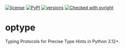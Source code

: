 [![license](https://img.shields.io/github/license/jorenham/optype?style=flat-square)](https://github.com/jorenham/optype/blob/master/LICENSE?)
[![PyPI](https://img.shields.io/pypi/v/optype?style=flat-square)](https://pypi.org/project/optype/)
[![versions](https://img.shields.io/pypi/pyversions/optype?style=flat-square)](https://github.com/jorenham/optype)
[![Checked with pyright](https://microsoft.github.io/pyright/img/pyright_badge.svg)](https://microsoft.github.io/pyright/)

# optype

Typing Protocols for Precise Type Hints in Python 3.12+.
